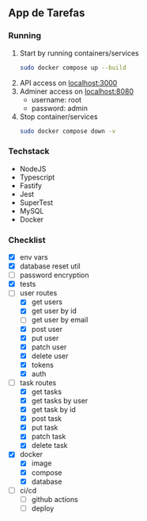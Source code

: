 ## App de Tarefas

### Running

1. Start by running containers/services
   ```bash
   sudo docker compose up --build
   ```
2. API access on [localhost:3000](http://localhost:3000)
3. Adminer access on [localhost:8080](http://localhost:8080)
   - username: root
   - password: admin
4. Stop container/services
   ```bash
   sudo docker compose down -v
   ```

### Techstack
- NodeJS
- Typescript
- Fastify
- Jest
- SuperTest
- MySQL
- Docker

### Checklist
- [x] env vars
- [x] database reset util
- [ ] password encryption
- [x] tests
- [ ] user routes
   - [x] get users
   - [x] get user by id
   - [ ] get user by email
   - [x] post user
   - [x] put user
   - [x] patch user
   - [x] delete user
   - [x] tokens
   - [x] auth
- [ ] task routes
   - [x] get tasks
   - [x] get tasks by user
   - [x] get task by id
   - [x] post task
   - [x] put task
   - [x] patch task
   - [x] delete task
- [x] docker
   - [x] image
   - [x] compose
   - [x] database
- [ ] ci/cd
   - [ ] github actions
   - [ ] deploy